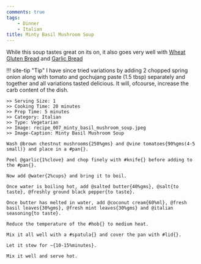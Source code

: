 ```yaml
---
comments: true
tags:
    - Dinner
    - Italian
title: Minty Basil Mushroom Soup
---
```


While this soup tastes great on its on, it also goes very well with [Wheat Gluten Bread](../Breads/recipe_2_wheat_gluten_bread.md) and [Garlic Bread](../Main%20Meal%20Options/recipe_006_low_carb_pizza.md#garlic-bread)

!!! site-tip "Tip"
    I have since tried variations by adding 2 chopped spring onion along with tomato and gochujang paste (1.5 tbsp) separately and together and all variations tasted delicious. It will, ofcourse, increase the carb content of the dish.

```cooklang
>> Serving Size: 1
>> Cooking Time: 20 minutes
>> Prep Time: 5 minutes
>> Category: Italian
>> Type: Vegetarian
>> Image: recipe_007_minty_basil_mushroom_soup.jpeg
>> Image-Caption: Minty Basil Mushroom Soup

Wash @brown chestnut mushrooms{250%gms} and @vine tomatoes{90%gms(4-5 small)} and place in a #pan{}.

Peel @garlic{1%clove} and chop finely with #knife{} before adding to the #pan{}.

Now add @water{2%cups} and bring it to boil.

Once water is boiling hot, add @salted butter{40%gms}, @salt{to taste}, @freshly ground black pepper{to taste}.

Once butter has melted in water, add @coconut cream{60%ml}, @fresh basil leaves{30%gms}, @fresh mint leaves{30%gms} and @italian seasoning{to taste}.

Reduce the temperature of the #hob{} to medium heat. 

Mix it all well with a #spatula{} and cover the pan with #lid{}.

Let it stew for ~{10-15%minutes}.

Mix it well and serve hot.
```
